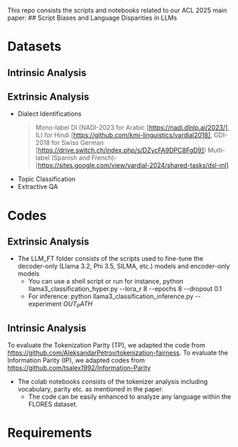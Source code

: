This repo consists the scripts and notebooks related to our ACL 2025 main paper: ## Script Biases and Language Disparities in LLMs 

Datasets
============
Intrinsic Analysis
------------

Extrinsic Analysis
------------
* Dialect Identifications
   > Mono-label DI (NADI-2023 for Arabic [https://nadi.dlnlp.ai/2023/], ILI for Hindi [https://github.com/kmi-linguistics/vardial2018], GDI-2018 for Swiss German [https://drive.switch.ch/index.php/s/DZycFA9DPC8FgD9])
   > Multi-label (Spanish and French)- [https://sites.google.com/view/vardial-2024/shared-tasks/dsl-ml]
 *  Topic Classification
 *  Extractive QA


Codes
============
Extrinsic Analysis
------------

* The LLM_FT folder consists of the scripts used to fine-tune the decoder-only (Llama 3.2, Phi 3.5, SILMA, etc.) models and encoder-only models
  * You can use a shell script or run for instance, python llama3_classification_hyper.py --lora_r 8 --epochs 8 --dropout 0.1
  * For inference: python llama3_classification_inference.py --experiment $OUT_PATH$
 
Intrinsic Analysis
------------

To evaluate the Tokenization Parity (TP), we adapted the code from https://github.com/AleksandarPetrov/tokenization-fairness.
To evaluate the Information Parity (IP), we adapted codes from https://github.com/tsalex1992/Information-Parity

* The colab notebooks consists of the tokenizer analysis including vocabulary, parity etc. as mentioned in the paper.
  * The code can be easily enhanced to analyze any language within the FLORES dataset.

Requirements
============
